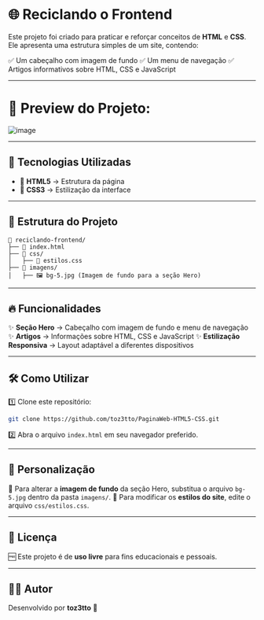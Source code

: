 
# 🌐 Reciclando o Frontend

Este projeto foi criado para praticar e reforçar conceitos de **HTML** e **CSS**. Ele apresenta uma estrutura simples de um site, contendo:

✅ Um cabeçalho com imagem de fundo
✅ Um menu de navegação
✅ Artigos informativos sobre HTML, CSS e JavaScript

---

# 📸 Preview do Projeto:



![image](https://github.com/user-attachments/assets/8ee518e2-5057-4332-8205-b4ff0a83552b)


---

## 🚀 Tecnologias Utilizadas

- 🎨 **HTML5** → Estrutura da página
- 🎨 **CSS3** → Estilização da interface

---

## 📂 Estrutura do Projeto

```
📁 reciclando-frontend/
├── 📄 index.html
├── 📁 css/
│   ├── 🎨 estilos.css
├── 📁 imagens/
│   ├── 🖼️ bg-5.jpg (Imagem de fundo para a seção Hero)
```

---

## 🔥 Funcionalidades

✨ **Seção Hero** → Cabeçalho com imagem de fundo e menu de navegação
✨ **Artigos** → Informações sobre HTML, CSS e JavaScript
✨ **Estilização Responsiva** → Layout adaptável a diferentes dispositivos

---

## 🛠️ Como Utilizar

1️⃣ Clone este repositório:
   ```sh
   git clone https://github.com/toz3tto/PaginaWeb-HTML5-CSS.git
   ```
2️⃣ Abra o arquivo `index.html` em seu navegador preferido.

---

## 🎨 Personalização

🔹 Para alterar a **imagem de fundo** da seção Hero, substitua o arquivo `bg-5.jpg` dentro da pasta `imagens/`.
🔹 Para modificar os **estilos do site**, edite o arquivo `css/estilos.css`.

---

## 📜 Licença

🆓 Este projeto é de **uso livre** para fins educacionais e pessoais.

---

## 👨‍💻 Autor

Desenvolvido por **toz3tto** 🚀




